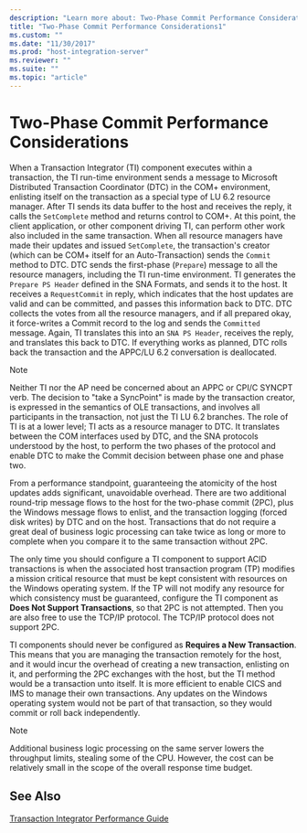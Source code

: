 ```yaml
---
description: "Learn more about: Two-Phase Commit Performance Considerations"
title: "Two-Phase Commit Performance Considerations1"
ms.custom: ""
ms.date: "11/30/2017"
ms.prod: "host-integration-server"
ms.reviewer: ""
ms.suite: ""
ms.topic: "article"
---
```

# Two-Phase Commit Performance Considerations
When a Transaction Integrator (TI) component executes within a transaction, the TI run-time environment sends a message to Microsoft Distributed Transaction Coordinator (DTC) in the COM+ environment, enlisting itself on the transaction as a special type of LU 6.2 resource manager. After TI sends its data buffer to the host and receives the reply, it calls the `SetComplete` method and returns control to COM+. At this point, the client application, or other component driving TI, can perform other work also included in the same transaction. When all resource managers have made their updates and issued `SetComplete`, the transaction's creator (which can be COM+ itself for an Auto-Transaction) sends the `Commit` method to DTC. DTC sends the first-phase (`Prepare`) message to all the resource managers, including the TI run-time environment. TI generates the `Prepare PS Header` defined in the SNA Formats, and sends it to the host. It receives a `RequestCommit` in reply, which indicates that the host updates are valid and can be committed, and passes this information back to DTC. DTC collects the votes from all the resource managers, and if all prepared okay, it force-writes a Commit record to the log and sends the `Committed` message. Again, TI translates this into an `SNA PS Header`, receives the reply, and translates this back to DTC. If everything works as planned, DTC rolls back the transaction and the APPC/LU 6.2 conversation is deallocated.  
  
> [!NOTE]
>  Neither TI nor the AP need be concerned about an APPC or CPI/C SYNCPT verb. The decision to "take a SyncPoint" is made by the transaction creator, is expressed in the semantics of OLE transactions, and involves all participants in the transaction, not just the TI LU 6.2 branches. The role of TI is at a lower level; TI acts as a resource manager to DTC. It translates between the COM interfaces used by DTC, and the SNA protocols understood by the host, to perform the two phases of the protocol and enable DTC to make the Commit decision between phase one and phase two.  
  
 From a performance standpoint, guaranteeing the atomicity of the host updates adds significant, unavoidable overhead. There are two additional round-trip message flows to the host for the two-phase commit (2PC), plus the Windows message flows to enlist, and the transaction logging (forced disk writes) by DTC and on the host. Transactions that do not require a great deal of business logic processing can take twice as long or more to complete when you compare it to the same transaction without 2PC.  
  
 The only time you should configure a TI component to support ACID transactions is when the associated host transaction program (TP) modifies a mission critical resource that must be kept consistent with resources on the Windows operating system. If the TP will not modify any resource for which consistency must be guaranteed, configure the TI component as **Does Not Support Transactions**, so that 2PC is not attempted. Then you are also free to use the TCP/IP protocol. The TCP/IP protocol does not support 2PC.  
  
 TI components should never be configured as **Requires a New Transaction**. This means that you are managing the transaction remotely for the host, and it would incur the overhead of creating a new transaction, enlisting on it, and performing the 2PC exchanges with the host, but the TI method would be a transaction unto itself. It is more efficient to enable CICS and IMS to manage their own transactions. Any updates on the Windows operating system would not be part of that transaction, so they would commit or roll back independently.  
  
> [!NOTE]
>  Additional business logic processing on the same server lowers the throughput limits, stealing some of the CPU. However, the cost can be relatively small in the scope of the overall response time budget.  
  
## See Also  
 [Transaction Integrator Performance Guide](../core/transaction-integrator-performance-guide1.md)
